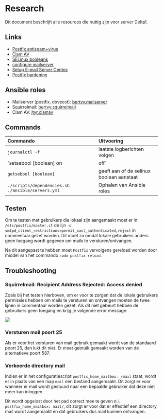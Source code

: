 # Research

Dit document beschrijft alle resources die nuttig zijn voor server Delta1.

## Links

- [Postfix antispam+virus](https://www.tecmint.com/integrate-clamav-and-spamassassin-to-protect-postfix-mails-from-viruses/)
- [Clam AV](https://www.linux.com/tutorials/using-clamav-kill-viruses-postfix/)
- [SELinux booleans](https://www.thegeekdiary.com/understanding-selinux-booleans/)
- [configure mailserver](https://xdeb.org/post/2018/02/07/run-your-own-mail-server-with-postfix-and-dovecot/)
- [Setup E-mail Server Centos](https://hostpresto.com/community/tutorials/how-to-setup-an-email-server-on-centos7/)
- [Postfix hardening](https://linux-audit.com/postfix-hardening-guide-for-security-and-privacy/)

## Ansible roles

- Mailserver (postfix, dovecot): [bertvv.mailserver](https://galaxy.ansible.com/bertvv/mailserver)
- Squirrelmail: [bertvv.squirrelmail](https://galaxy.ansible.com/bertvv/squirrelmail)
- Clam AV: [jtyr.clamav](https://galaxy.ansible.com/jtyr/clamav)

## Commands

| Commando                     | Uitvoering                                   |
| :----------------------------| :--------------------------------------------|
| `journalctl -f`              | laatste logberichten volgen                  |
| `setsebool [boolean] on|off` | zet selinux boolean aan of af                |
| `getsebool [boolean]`        | geeft aan of de selinux boolean aanstaat     |
| `./scripts/dependencies.sh ./ansible/servers.yml`| Ophalen van Ansible roles|


## Testen

Om te testen met gebruikers die lokaal zijn aangemaakt moet er in `/etc/postfix/master.cf` de lijn `-o smtpd_client_restrictions=permit_sasl_authenticated,reject` in commentaar gezet worden. Dit moet zo omdat lokale gebruikers anders geen toegang wordt gegeven om mails te versturen/ontvangen. 

Na dit aangepast te hebben moet `Postfix` vervolgens gereload worden door middel van het commando `sudo postfix reload`.

## Troubleshooting

### Squirrelmail: Recipient Address Rejected: Access denied

Zoals bij het testen hierboven, om er voor te zorgen dat de lokale gebruikers permissies hebben om mails te versturen en ontvangen moeten de twee lijnen in commentaar worden gezet. Als dit niet gebeurt hebben de gebruikers geen toegang en krijg je volgende error message:

![](hhttps://github.com/HoGentTIN/p3ops-1920-green/blob/master/Documentatie/delta1/images/SquirrelmailRecipient.png)

### Versturen mail poort 25

Als er voor het versturen van mail gebruik gemaakt wordt van de standaard poort 25, dan lukt dit niet. Er moet gebruik gemaakt worden van de alternatieve poort 587.

### Verkeerde directory mail

Indien er in het configuratiescript `postfix_home_mailbox: /mail` staat, wordt er in plaats van een map `mail` een bestand aangemaakt. Dit zorgt er voor wanneer er mail wordt gestuurd naar een bepaalde gebruiker dat deze niet meer kan inloggen.

Dit wordt opgelost door het pad correct mee te geven n.l. `postfix_home_mailbox: mail/`, dit zorgt er voor dat er effectief een directory mail wordt aangemaakt en dat gebruikers dus mail kunnen ontvangen.




